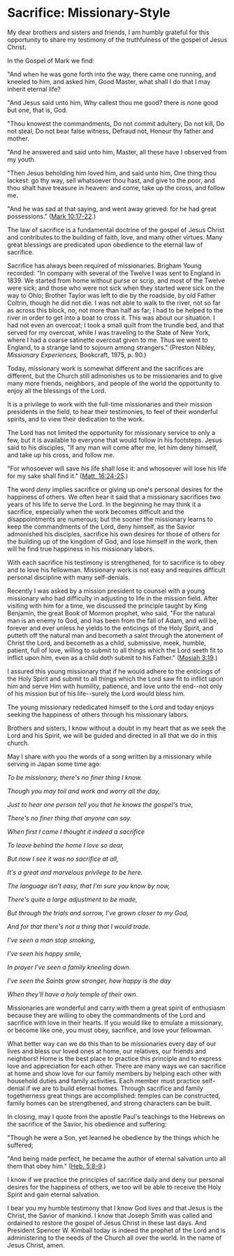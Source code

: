 # Sacrifice: Missionary-Style

My dear brothers and sisters and friends, I am humbly grateful for this
opportunity to share my testimony of the truthfulness of the gospel of Jesus
Christ.

In the Gospel of Mark we find:

"And when he was gone forth into the way, there came one running, and kneeled
to him, and asked him, Good Master, what shall I do that I may inherit eternal
life?

"And Jesus said unto him, Why callest thou me good? there is none good but
one, that is, God.

"Thou knowest the commandments, Do not commit adultery, Do not kill, Do not
steal, Do not bear false witness, Defraud not, Honour thy father and mother.

"And he answered and said unto him, Master, all these have I observed from my
youth.

"Then Jesus beholding him loved him, and said unto him, One thing thou
lackest: go thy way, sell whatsoever thou hast, and give to the poor, and thou
shalt have treasure in heaven: and come, take up the cross, and follow me.

"And he was sad at that saying, and went away grieved: for he had great
possessions." ([Mark
10:17-22](https://www.lds.org/scriptures/nt/mark/10.17-22?lang=eng#16).)

The law of sacrifice is a fundamental doctrine of the gospel of Jesus Christ
and contributes to the building of faith, love, and many other virtues. Many
great blessings are predicated upon obedience to the eternal law of sacrifice.

Sacrifice has always been required of missionaries. Brigham Young recorded:
"In company with several of the Twelve I was sent to England in 1839. We
started from home without purse or scrip, and most of the Twelve were sick;
and those who were not sick when they started were sick on the way to Ohio;
Brother Taylor was left to die by the roadside, by old Father Coltrin, though
he did not die. I was not able to walk to the river, not so far as across this
block, no, not more than half as far; I had to be helped to the river in order
to get into a boat to cross it. This was about our situation. I had not even
an overcoat; I took a small quilt from the trundle bed, and that served for my
overcoat, while I was traveling to the State of New York, where I had a coarse
satinette overcoat given to me. Thus we went to England, to a strange land to
sojourn among strangers." (Preston Nibley, _Missionary Experiences,_
Bookcraft, 1975, p. 90.)

Today, missionary work is somewhat different and the sacrifices are different,
but the Church still admonishes us to be missionaries and to give many more
friends, neighbors, and people of the world the opportunity to enjoy all the
blessings of the Lord.

It is a privilege to work with the full-time missionaries and their mission
presidents in the field, to hear their testimonies, to feel of their wonderful
spirits, and to view their dedication to the work.

The Lord has not limited the opportunity for missionary service to only a few,
but it is available to everyone that would follow in his footsteps. Jesus said
to his disciples, "If any man will come after me, let him deny himself, and
take up his cross, and follow me.

"For whosoever will save his life shall lose it: and whosoever will lose his
life for my sake shall find it." ([Matt.
16:24-25](https://www.lds.org/scriptures/nt/matt/16.24-25?lang=eng#23).)

The word _deny_ implies sacrifice or giving up one's personal desires for the
happiness of others. We often hear it said that a missionary sacrifices two
years of his life to serve the Lord. In the beginning he may think it a
sacrifice, especially when the work becomes difficult and the disappointments
are numerous; but the sooner the missionary learns to keep the commandments of
the Lord, deny himself, as the Savior admonished his disciples, sacrifice his
own desires for those of others for the building up of the kingdom of God, and
lose himself in the work, then will he find true happiness in his missionary
labors.

With each sacrifice his testimony is strengthened, for to sacrifice is to obey
and to love his fellowman. Missionary work is not easy and requires difficult
personal discipline with many self-denials.

Recently I was asked by a mission president to counsel with a young missionary
who had difficulty in adjusting to life in the mission field. After visiting
with him for a time, we discussed the principle taught by King Benjamin, the
great Book of Mormon prophet, who said, "For the natural man is an enemy to
God, and has been from the fall of Adam, and will be, forever and ever unless
he yields to the enticings of the Holy Spirit, and putteth off the natural man
and becometh a saint through the atonement of Christ the Lord, and becometh as
a child, submissive, meek, humble, patient, full of love, willing to submit to
all things which the Lord seeth fit to inflict upon him, even as a child doth
submit to his Father." ([Mosiah
3:19](https://www.lds.org/scriptures/bofm/mosiah/3.19?lang=eng#18).)

I assured this young missionary that if he would adhere to the enticings of
the Holy Spirit and submit to all things which the Lord saw fit to inflict
upon him and serve Him with humility, patience, and love unto the end--not
only of his mission but of his life--surely the Lord would bless him.

The young missionary rededicated himself to the Lord and today enjoys seeking
the happiness of others through his missionary labors.

Brothers and sisters, I know without a doubt in my heart that as we seek the
Lord and his Spirit, we will be guided and directed in all that we do in this
church.

May I share with you the words of a song written by a missionary while serving
in Japan some time ago:

_To be missionary, there's no finer thing I know._

_Though you may toil and work and worry all the day,_

_Just to hear one person tell you that he knows the gospel's true,_

_There's no finer thing that anyone can say._

_When first I came I thought it indeed a sacrifice_

_To leave behind the home I love so dear,_

_But now I see it was no sacrifice at all,_

_It's a great and marvelous privilege to be here._

_The language isn't easy, that I'm sure you know by now,_

_There's quite a large adjustment to be made,_

_But through the trials and sorrow, I've grown closer to my God,_

_And for that there's not a thing that I would trade._

_I've seen a man stop smoking,_

_I've seen his happy smile,_

_In prayer I've seen a family kneeling down._

_I've seen the Saints grow stronger, how happy is the day_

_When they'll have a holy temple of their own._

Missionaries are wonderful and carry with them a great spirit of enthusiasm
because they are willing to obey the commandments of the Lord and sacrifice
with love in their hearts. If you would like to emulate a missionary, or
become like one, you must obey, sacrifice, and love your fellowman.

What better way can we do this than to be missionaries every day of our lives
and bless our loved ones at home, our relatives, our friends and neighbors!
Home is the best place to practice this principle and to express love and
appreciation for each other. There are many ways we can sacrifice at home and
show love for our family members by helping each other with household duties
and family activities. Each member must practice self-denial if we are to
build eternal homes. Through sacrifice and family togetherness great things
are accomplished: temples can be constructed, family homes can be
strengthened, and strong characters can be built.

In closing, may I quote from the apostle Paul's teachings to the Hebrews on
the sacrifice of the Savior, his obedience and suffering:

"Though he were a Son, yet learned he obedience by the things which he
suffered;

"And being made perfect, he became the author of eternal salvation unto all
them that obey him." ([Heb.
5:8-9](https://www.lds.org/scriptures/nt/heb/5.8-9?lang=eng#7).)

I know if we practice the principles of sacrifice daily and deny our personal
desires for the happiness of others, we too will be able to receive the Holy
Spirit and gain eternal salvation.

I bear you my humble testimony that I know God lives and that Jesus is the
Christ, the Savior of mankind. I know that Joseph Smith was called and
ordained to restore the gospel of Jesus Christ in these last days. And
President Spencer W. Kimball today is indeed the prophet of the Lord and is
administering to the needs of the Church all over the world. In the name of
Jesus Christ, amen.

